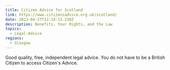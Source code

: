 ```yaml
---
title: Citizen Advice for Scotland
link: https://www.citizensadvice.org.uk/scotland/
date: 2023-04-27T12:14:13.238Z
description: Benefits, Your Rights, and the Law
topics:
  - Legal-Advice
regions:
  - Glasgow
---
```

Good quality, free, independent legal advice. You do not have to be a British Citizen to access Citizen's Advice.